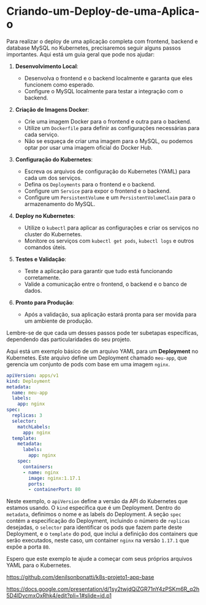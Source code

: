 # Criando-um-Deploy-de-uma-Aplica-o

Para realizar o deploy de uma aplicação completa com frontend, backend e database MySQL no Kubernetes, precisaremos seguir alguns passos importantes. Aqui está um guia geral que pode nos ajudar:

1. **Desenvolvimento Local**:
   - Desenvolva o frontend e o backend localmente e garanta que eles funcionem como esperado.
   - Configure o MySQL localmente para testar a integração com o backend.

2. **Criação de Imagens Docker**:
   - Crie uma imagem Docker para o frontend e outra para o backend.
   - Utilize um `Dockerfile` para definir as configurações necessárias para cada serviço.
   - Não se esqueça de criar uma imagem para o MySQL, ou podemos optar por usar uma imagem oficial do Docker Hub.

3. **Configuração do Kubernetes**:
   - Escreva os arquivos de configuração do Kubernetes (YAML) para cada um dos serviços.
   - Defina os `Deployments` para o frontend e o backend.
   - Configure um `Service` para expor o frontend e o backend.
   - Configure um `PersistentVolume` e um `PersistentVolumeClaim` para o armazenamento do MySQL.

4. **Deploy no Kubernetes**:
   - Utilize o `kubectl` para aplicar as configurações e criar os serviços no cluster do Kubernetes.
   - Monitore os serviços com `kubectl get pods`, `kubectl logs` e outros comandos úteis.

5. **Testes e Validação**:
   - Teste a aplicação para garantir que tudo está funcionando corretamente.
   - Valide a comunicação entre o frontend, o backend e o banco de dados.

6. **Pronto para Produção**:
   - Após a validação, sua aplicação estará pronta para ser movida para um ambiente de produção.

Lembre-se de que cada um desses passos pode ter subetapas específicas, dependendo das particularidades do seu projeto. 

Aqui está um exemplo básico de um arquivo YAML para um **Deployment** no Kubernetes. Este arquivo define um Deployment chamado `meu-app`, que gerencia um conjunto de pods com base em uma imagem `nginx`.

```yaml
apiVersion: apps/v1
kind: Deployment
metadata:
  name: meu-app
  labels:
    app: nginx
spec:
  replicas: 3
  selector:
    matchLabels:
      app: nginx
  template:
    metadata:
      labels:
        app: nginx
    spec:
      containers:
      - name: nginx
        image: nginx:1.17.1
        ports:
        - containerPort: 80
```

Neste exemplo, o `apiVersion` define a versão da API do Kubernetes que estamos usando. O `kind` especifica que é um Deployment. Dentro do `metadata`, definimos o nome e as labels do Deployment. A seção `spec` contém a especificação do Deployment, incluindo o número de `replicas` desejadas, o `selector` para identificar os pods que fazem parte deste Deployment, e o `template` do pod, que inclui a definição dos containers que serão executados, neste caso, um container `nginx` na versão `1.17.1` que expõe a porta `80`.

Espero que este exemplo te ajude a começar com seus próprios arquivos YAML para o Kubernetes.

https://github.com/denilsonbonatti/k8s-projeto1-app-base

https://docs.google.com/presentation/d/1sy2twjdQiZGR71nY4zPSKm6R_q2h5D4lDycmxOxRhk4/edit?pli=1#slide=id.p1
